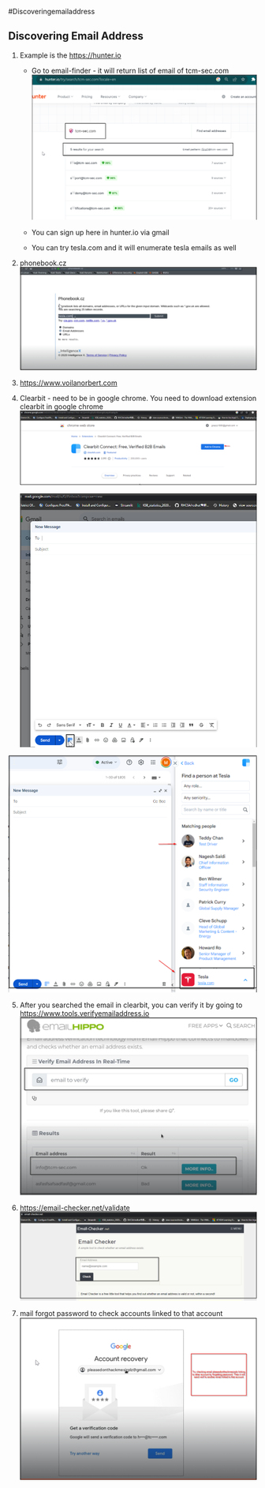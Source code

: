 
#Discoveringemailaddress

## Discovering Email Address

1. Example is the https://hunter.io
	- Go to email-finder - it will return list of email of tcm-sec.com
		![Alt text](Hunter.io.png)

	- You can sign up here in hunter.io via gmail
	- You can try tesla.com and it will enumerate tesla emails as well
2. phonebook.cz
		![Alt_text](../phonebok_email_finder.png)

3. https://www.voilanorbert.com
4. Clearbit - need to be in google chrome. You need to download extension clearbit in google chrome
	![Alt text](../Clearbit_email_finder.png)

	![Alt text](../Clearbit_email_gmail.png)

![Alt text](../Clearbit_sample_email_found.png)

5. After you searched the email in clearbit, you can verify it by going to https://www.tools.verifyemailaddress.io
	![Alt text](../Verify_email_after_clearbit.png)

6. https://email-checker.net/validate
![Alt text](../email_checker_net_if_email_exists.png)
7. mail forgot password to check accounts linked to that account
![Alt text](../checking_associated_email_with_gmail.png)

